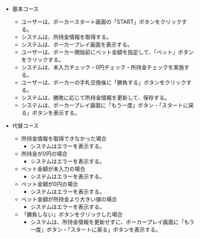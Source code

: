- 基本コース
  - ユーザーは、ポーカースタート画面の「START」ボタンをクリックする。
  - システムは、所持金情報を取得する。
  - システムは、ポーカープレイ画面を表示する。
  - ユーザーは、ポーカー開始前にベット金額を指定して、「ベット」ボタンをクリックする。
  - システムは、未入力チェック・0円チェック・所持金チェックを実施する。
  - ユーザーは、ポーカーの手札交換後に「勝負する」ボタンをクリックする。
  - システムは、勝敗に応じて所持金情報を更新して、保存する。
  - システムは、ポーカープレイ画面に「もう一度」ボタン・「スタートに戻る」ボタンを表示する。

- 代替コース
  - 所持金情報を取得できなかった場合
    - システムはエラーを表示する。
  - 所持金が0円の場合
    - システムはエラーを表示する。
  - ベット金額が未入力の場合
    - システムはエラーを表示する。
  - ベット金額が0円の場合
    - システムはエラーを表示する。
  - ベット金額が所持金より大きい値の場合
    - システムはエラーを表示する。
  - 「勝負しない」ボタンをクリックした場合
    - システムは、所持金情報を更新せずに、ポーカープレイ画面に「もう一度」ボタン・「スタートに戻る」ボタンを表示する。

